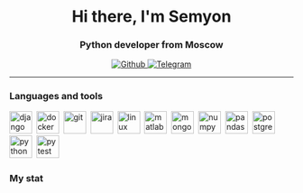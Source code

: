 <div id="header" align="center">
    <h1>Hi there, I'm  Semyon </h1>
    <h3>Python developer from Moscow</h3>
</div>

<div id="socials" align="center">
  <a href="https://github.com/sayasufi">
    <img src="https://cdn.jsdelivr.net/gh/devicons/devicon/icons/github/github-original-wordmark.svg" alt="Github"/>
  </a>
  <a href="https://t.me/throlib">
    <img src="https://img.shields.io/badge/Telegram-blue?style=for-the-badge&logo=telegram&logoColor=white" alt="Telegram"/>
  </a>
</div>

---

### Languages and tools


<img src="https://cdn.jsdelivr.net/gh/devicons/devicon/icons/django/django-plain-wordmark.svg" title="django" width="40" height="40"/>&nbsp;
<img src="https://cdn.jsdelivr.net/gh/devicons/devicon/icons/docker/docker-original-wordmark.svg" title="docker" width="40" height="40"/>&nbsp;
<img src="https://cdn.jsdelivr.net/gh/devicons/devicon/icons/git/git-original.svg" title="git" width="40" height="40"/>&nbsp;
<img src="https://cdn.jsdelivr.net/gh/devicons/devicon/icons/jira/jira-plain-wordmark.svg" title="jira" width="40" height="40"/>&nbsp;
<img src="https://cdn.jsdelivr.net/gh/devicons/devicon/icons/linux/linux-original.svg" title="linux" width="40" height="40"/>&nbsp;
<img src="https://cdn.jsdelivr.net/gh/devicons/devicon/icons/matlab/matlab-original.svg" title="matlab" width="40" height="40"/>&nbsp;
<img src="https://cdn.jsdelivr.net/gh/devicons/devicon/icons/mongodb/mongodb-original-wordmark.svg" title="mongodb" width="40" height="40"/>&nbsp;
<img src="https://cdn.jsdelivr.net/gh/devicons/devicon/icons/numpy/numpy-original-wordmark.svg" title="numpy" width="40" height="40"/>&nbsp;
<img src="https://cdn.jsdelivr.net/gh/devicons/devicon/icons/pandas/pandas-original-wordmark.svg" title="pandas" width="40" height="40"/>&nbsp;
<img src="https://cdn.jsdelivr.net/gh/devicons/devicon/icons/postgresql/postgresql-original-wordmark.svg" title="postgresql" width="40" height="40"/>&nbsp;
<img src="https://cdn.jsdelivr.net/gh/devicons/devicon/icons/python/python-original-wordmark.svg" title="python" width="40" height="40"/>&nbsp;
<img src="https://cdn.jsdelivr.net/gh/devicons/devicon/icons/pytest/pytest-original-wordmark.svg" title="pytest" width="40" height="40"/>&nbsp;
               

### My stat

<div id="stat" align="center">
    <img src="https://github-profile-summary-cards.vercel.app/api/cards/profile-details?username=sayasufi&theme=github_dark" alt=""/>
    <img src="https://github-profile-summary-cards.vercel.app/api/cards/most-commit-language?username=sayasufi&theme=github_dark" alt=""/>
     <img src="https://github-profile-summary-cards.vercel.app/api/cards/stats?username=sayasufi&theme=github_dark" alt=""/>
</div>
